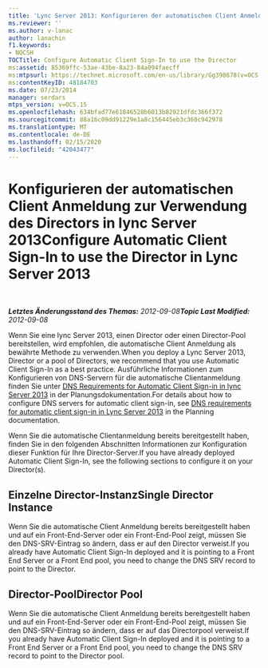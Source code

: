 ```yaml
---
title: 'Lync Server 2013: Konfigurieren der automatischen Client Anmeldung zur Verwendung des Directors'
ms.reviewer: ''
ms.author: v-lanac
author: lanachin
f1.keywords:
- NOCSH
TOCTitle: Configure Automatic Client Sign-In to use the Director
ms:assetid: 85369ffc-53ae-43be-8a23-84a094faecff
ms:mtpsurl: https://technet.microsoft.com/en-us/library/Gg398678(v=OCS.15)
ms:contentKeyID: 48184703
ms.date: 07/23/2014
manager: serdars
mtps_version: v=OCS.15
ms.openlocfilehash: 634bfad77e61846528b6013b82921dfdc366f372
ms.sourcegitcommit: 88a16c09dd91229e1a8c156445eb3c360c942978
ms.translationtype: MT
ms.contentlocale: de-DE
ms.lasthandoff: 02/15/2020
ms.locfileid: "42043477"
---
```

<div data-xmlns="http://www.w3.org/1999/xhtml">

<div class="topic" data-xmlns="http://www.w3.org/1999/xhtml" data-msxsl="urn:schemas-microsoft-com:xslt" data-cs="http://msdn.microsoft.com/">

<div data-asp="http://msdn2.microsoft.com/asp">

# <a name="configure-automatic-client-sign-in-to-use-the-director-in-lync-server-2013"></a><span data-ttu-id="4f57a-102">Konfigurieren der automatischen Client Anmeldung zur Verwendung des Directors in lync Server 2013</span><span class="sxs-lookup"><span data-stu-id="4f57a-102">Configure Automatic Client Sign-In to use the Director in Lync Server 2013</span></span>

</div>

<div id="mainSection">

<div id="mainBody">

<span> </span>

<span data-ttu-id="4f57a-103">_**Letztes Änderungsstand des Themas:** 2012-09-08_</span><span class="sxs-lookup"><span data-stu-id="4f57a-103">_**Topic Last Modified:** 2012-09-08_</span></span>

<span data-ttu-id="4f57a-104">Wenn Sie eine lync Server 2013, einen Director oder einen Director-Pool bereitstellen, wird empfohlen, die automatische Client Anmeldung als bewährte Methode zu verwenden.</span><span class="sxs-lookup"><span data-stu-id="4f57a-104">When you deploy a Lync Server 2013, Director or a pool of Directors, we recommend that you use Automatic Client Sign-In as a best practice.</span></span> <span data-ttu-id="4f57a-105">Ausführliche Informationen zum Konfigurieren von DNS-Servern für die automatische Clientanmeldung finden Sie unter [DNS Requirements for Automatic Client Sign-in in lync Server 2013](lync-server-2013-dns-requirements-for-automatic-client-sign-in.md) in der Planungsdokumentation.</span><span class="sxs-lookup"><span data-stu-id="4f57a-105">For details about how to configure DNS servers for automatic client sign-in, see [DNS requirements for automatic client sign-in in Lync Server 2013](lync-server-2013-dns-requirements-for-automatic-client-sign-in.md) in the Planning documentation.</span></span>

<span data-ttu-id="4f57a-106">Wenn Sie die automatische Clientanmeldung bereits bereitgestellt haben, finden Sie in den folgenden Abschnitten Informationen zur Konfiguration dieser Funktion für Ihre Director-Server.</span><span class="sxs-lookup"><span data-stu-id="4f57a-106">If you have already deployed Automatic Client Sign-In, see the following sections to configure it on your Director(s).</span></span>

<div>

## <a name="single-director-instance"></a><span data-ttu-id="4f57a-107">Einzelne Director-Instanz</span><span class="sxs-lookup"><span data-stu-id="4f57a-107">Single Director Instance</span></span>

<span data-ttu-id="4f57a-108">Wenn Sie die automatische Client Anmeldung bereits bereitgestellt haben und auf ein Front-End-Server oder ein Front-End-Pool zeigt, müssen Sie den DNS-SRV-Eintrag so ändern, dass er auf den Director verweist.</span><span class="sxs-lookup"><span data-stu-id="4f57a-108">If you already have Automatic Client Sign-In deployed and it is pointing to a Front End Server or a Front End pool, you need to change the DNS SRV record to point to the Director.</span></span>

</div>

<div>

## <a name="director-pool"></a><span data-ttu-id="4f57a-109">Director-Pool</span><span class="sxs-lookup"><span data-stu-id="4f57a-109">Director Pool</span></span>

<span data-ttu-id="4f57a-110">Wenn Sie die automatische Client Anmeldung bereits bereitgestellt haben und auf ein Front-End-Server oder ein Front-End-Pool zeigt, müssen Sie den DNS-SRV-Eintrag so ändern, dass er auf das Directorpool verweist.</span><span class="sxs-lookup"><span data-stu-id="4f57a-110">If you already have Automatic Client Sign-In deployed and it is pointing to a Front End Server or a Front End pool, you need to change the DNS SRV record to point to the Director pool.</span></span>

</div>

</div>

<span> </span>

</div>

</div>

</div>


